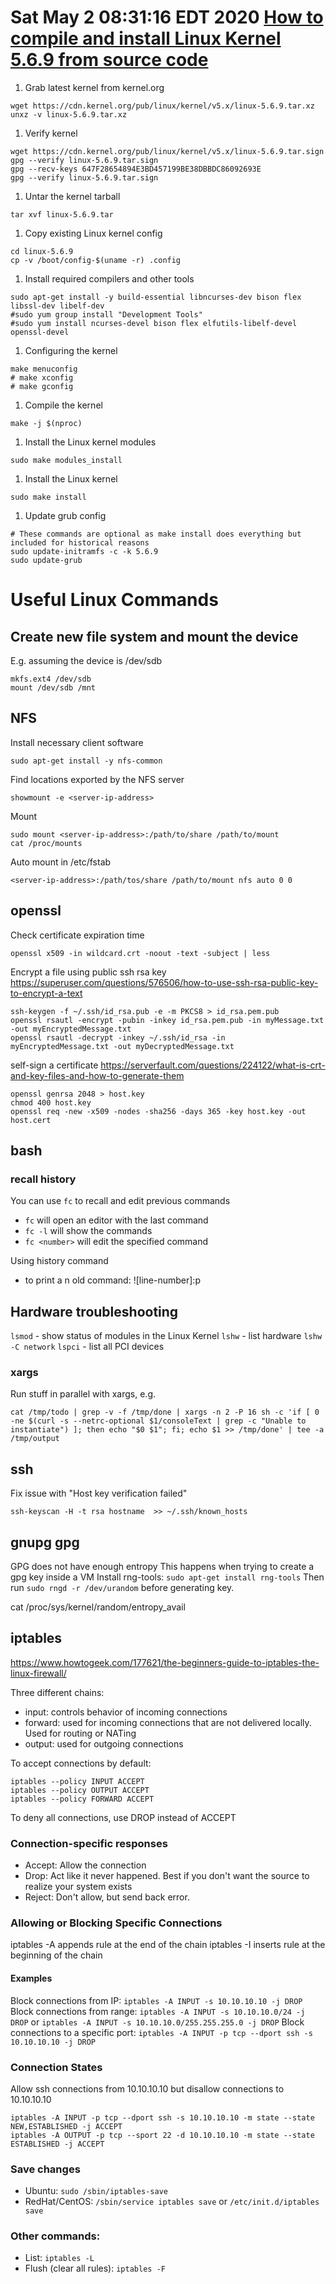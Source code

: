 # Sat May  2 08:31:16 EDT 2020 [How to compile and install Linux Kernel 5.6.9 from source code](https://www.cyberciti.biz/tips/compiling-linux-kernel-26.html)

1. Grab latest kernel from kernel.org
```
wget https://cdn.kernel.org/pub/linux/kernel/v5.x/linux-5.6.9.tar.xz
unxz -v linux-5.6.9.tar.xz
```
1. Verify kernel
```
wget https://cdn.kernel.org/pub/linux/kernel/v5.x/linux-5.6.9.tar.sign
gpg --verify linux-5.6.9.tar.sign
gpg --recv-keys 647F28654894E3BD457199BE38DBBDC86092693E
gpg --verify linux-5.6.9.tar.sign
```
1. Untar the kernel tarball
```
tar xvf linux-5.6.9.tar
```
1. Copy existing Linux kernel config
```
cd linux-5.6.9
cp -v /boot/config-$(uname -r) .config
```
1. Install required compilers and other tools
```
sudo apt-get install -y build-essential libncurses-dev bison flex libssl-dev libelf-dev
#sudo yum group install "Development Tools"
#sudo yum install ncurses-devel bison flex elfutils-libelf-devel openssl-devel
```
1. Configuring the kernel
```
make menuconfig
# make xconfig
# make gconfig
```
1. Compile the kernel
```
make -j $(nproc)
```
1. Install the Linux kernel modules
```
sudo make modules_install
```
1. Install the Linux kernel
```
sudo make install
```
1. Update grub config
```
# These commands are optional as make install does everything but included for historical reasons
sudo update-initramfs -c -k 5.6.9
sudo update-grub
```

# Useful Linux Commands

## Create new file system and mount the device
E.g. assuming the device is /dev/sdb
```
mkfs.ext4 /dev/sdb
mount /dev/sdb /mnt
```

## NFS
Install necessary client software
```
sudo apt-get install -y nfs-common
```

Find locations exported by the NFS server
```
showmount -e <server-ip-address>
```

Mount
```
sudo mount <server-ip-address>:/path/to/share /path/to/mount
cat /proc/mounts
```

Auto mount in /etc/fstab
```
<server-ip-address>:/path/tos/share /path/to/mount nfs auto 0 0
```

## openssl
Check certificate expiration time
```
openssl x509 -in wildcard.crt -noout -text -subject | less
```

Encrypt a file using public ssh rsa key
https://superuser.com/questions/576506/how-to-use-ssh-rsa-public-key-to-encrypt-a-text
```
ssh-keygen -f ~/.ssh/id_rsa.pub -e -m PKCS8 > id_rsa.pem.pub
openssl rsautl -encrypt -pubin -inkey id_rsa.pem.pub -in myMessage.txt -out myEncryptedMessage.txt
openssl rsautl -decrypt -inkey ~/.ssh/id_rsa -in myEncryptedMessage.txt -out myDecryptedMessage.txt
```

self-sign a certificate
https://serverfault.com/questions/224122/what-is-crt-and-key-files-and-how-to-generate-them
```
openssl genrsa 2048 > host.key
chmod 400 host.key
openssl req -new -x509 -nodes -sha256 -days 365 -key host.key -out host.cert
```

## bash

### recall history
You can use `fc` to recall and edit previous commands
* `fc` will open an editor with the last command
* `fc -l` will show the commands
* `fc <number>` will edit the specified command

Using history command
* to print a n old command: ![line-number]:p

## Hardware troubleshooting
`lsmod` - show status of modules in the Linux Kernel
`lshw` - list hardware
`lshw -C network`
`lspci` - list all PCI devices

### xargs
Run stuff in parallel with xargs, e.g.
```
cat /tmp/todo | grep -v -f /tmp/done | xargs -n 2 -P 16 sh -c 'if [ 0 -ne $(curl -s --netrc-optional $1/consoleText | grep -c "Unable to instantiate") ]; then echo "$0 $1"; fi; echo $1 >> /tmp/done' | tee -a /tmp/output
```

## ssh
Fix issue with "Host key verification failed"
```
ssh-keyscan -H -t rsa hostname  >> ~/.ssh/known_hosts
```

## gnupg gpg
GPG does not have enough entropy
This happens when trying to create a gpg key inside a VM
Install rng-tools: `sudo apt-get install rng-tools`
Then run `sudo rngd -r /dev/urandom` before generating key.

cat /proc/sys/kernel/random/entropy_avail

## iptables

https://www.howtogeek.com/177621/the-beginners-guide-to-iptables-the-linux-firewall/

Three different chains:
* input: controls behavior of incoming connections
* forward: used for incoming connections that are not delivered locally. Used for routing or NATing
* output: used for outgoing connections

To accept connections by default:
```
iptables --policy INPUT ACCEPT
iptables --policy OUTPUT ACCEPT
iptables --policy FORWARD ACCEPT
```

To deny all connections, use DROP instead of ACCEPT

### Connection-specific responses
* Accept: Allow the connection
* Drop: Act like it never happened. Best if you don't want the source to realize your system exists
* Reject: Don't allow, but send back error.

### Allowing or Blocking Specific Connections
iptables -A appends rule at the end of the chain
iptables -I inserts rule at the beginning of the chain
#### Examples
Block connections from IP: `iptables -A INPUT -s 10.10.10.10 -j DROP`
Block connections from range: `iptables -A INPUT -s 10.10.10.0/24 -j DROP` or `iptables -A INPUT -s 10.10.10.0/255.255.255.0 -j DROP`
Block connections to a specific port: `iptables -A INPUT -p tcp --dport ssh -s 10.10.10.10 -j DROP`

### Connection States
Allow ssh connections from 10.10.10.10 but disallow connections to 10.10.10.10
```
iptables -A INPUT -p tcp --dport ssh -s 10.10.10.10 -m state --state NEW,ESTABLISHED -j ACCEPT
iptables -A OUTPUT -p tcp --sport 22 -d 10.10.10.10 -m state --state ESTABLISHED -j ACCEPT
```

### Save changes
* Ubuntu: `sudo /sbin/iptables-save`
* RedHat/CentOS: `/sbin/service iptables save` or `/etc/init.d/iptables save`

### Other commands:
* List: `iptables -L`
* Flush (clear all rules): `iptables -F`
